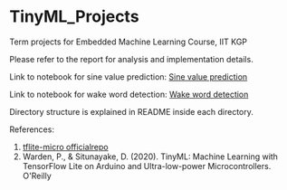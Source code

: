 # TinyML_Projects
Term projects for Embedded Machine Learning Course, IIT KGP

Please refer to the report for analysis and implementation details.

Link to notebook for sine value prediction: [Sine value prediction](https://colab.research.google.com/drive/1LDg83O-ng1LsrMPvPrJYYEiBhx8QVF27?usp=sharing)

Link to notebook for wake word detection: [Wake word detection](https://colab.research.google.com/drive/1OBVh9HP4d5nKtsJJEYNiv_HhxC-tlJTu?usp=sharing)

Directory structure is explained in README inside each directory.

References: 
1. [tflite-micro officialrepo](https://github.com/tensorflow/tflite-micro)
2. Warden, P., & Situnayake, D. (2020). TinyML: Machine Learning with TensorFlow Lite on Arduino and Ultra-low-power Microcontrollers. O'Reilly
